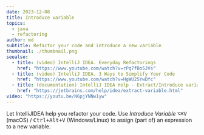 ```yaml
---
date: 2023-12-08
title: Introduce variable
topics:
  - java
  - refactoring
author: md
subtitle: Refactor your code and introduce a new variable
thumbnail: ./thumbnail.png
seealso:
  - title: (video) IntelliJ IDEA. Everyday Refactorings
    href: "https://www.youtube.com/watch?v=rPq7fBo5JVs"
  - title: (video) IntelliJ IDEA. 3 Ways to Simplify Your Code
    href: "https://www.youtube.com/watch?v=HgWU25YwDfc"
  - title: (documentation) IntelliJ IDEA Help - Extract/Introduce variable
    href: "https://jetbrains.com/help/idea/extract-variable.html"
video: "https://youtu.be/N6pjYNNw1yw"
---
```


Let IntelliJIDEA help you refactor your code. Use _Introduce Variable_ <kbd>⌥⌘V</kbd> (macOS) / <kbd>Ctrl+Alt+V</kbd> (Windows/Linux) to assign (part of) an expression to a new variable.
